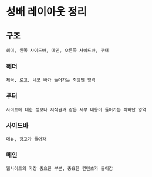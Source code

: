 # 성배 레이아웃 정리

## 구조

    헤더, 왼쪽 사이드바, 메인, 오른쪽 사이드바, 푸터

### 헤더

    제목, 로고, 네모 바가 들어가는 최상단 영역

### 푸터

    사이트에 대한 정보나 저작권과 같은 세부 내용이 들어가는 최하단 영역

### 사이드바

    메뉴, 광고가 들어감

### 메인

    웹사이트의 가장 중요한 부분, 중요한 컨텐츠가 들어감
